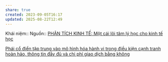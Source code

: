 ```yaml
---
share: true
created: 2023-09-05T16:17
updated: 2025-08-22T12:49
---
```

Khái niệm:: 
Nguồn:: [PHÂN TÍCH KINH TẾ: Một cái lõi tâm lý học cho kinh tế học](http://www.phantichkinhte123.com/2018/09/mot-cai-loi-tam-ly-hoc-cho-kinh-te-hoc.html)

[Phái cổ điển tập trung vào mô hình hóa hành vi trong điều kiện cạnh tranh hoàn hảo, thông tin đầy đủ và chi phí giao dịch bằng không](../Tr%C6%B0%E1%BB%9Dng%20ph%C3%A1i,%20l%E1%BB%8Bch%20s%E1%BB%AD%20kinh%20t%E1%BA%BF%20h%E1%BB%8Dc/Ti%E1%BB%81n%20c%E1%BB%95%20%C4%91i%E1%BB%83n%20v%C3%A0%20c%E1%BB%95%20%C4%91i%E1%BB%83n/C%E1%BB%95%20%C4%91i%E1%BB%83n/Ph%C3%A1i%20c%E1%BB%95%20%C4%91i%E1%BB%83n%20t%E1%BA%ADp%20trung%20v%C3%A0o%20m%C3%B4%20h%C3%ACnh%20h%C3%B3a%20h%C3%A0nh%20vi%20trong%20%C4%91i%E1%BB%81u%20ki%E1%BB%87n%20c%E1%BA%A1nh%20tranh%20ho%C3%A0n%20h%E1%BA%A3o,%20th%C3%B4ng%20tin%20%C4%91%E1%BA%A7y%20%C4%91%E1%BB%A7%20v%C3%A0%20chi%20ph%C3%AD%20giao%20d%E1%BB%8Bch%20b%E1%BA%B1ng%20kh%C3%B4ng.md)